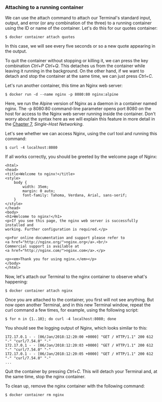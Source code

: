 ### Attaching to a running container

We can use the attach command to attach our Terminal's standard input, output, and error (or any combination of the three) to a running container using the ID or name of the container. Let's do this for our quotes container:

```
$ docker container attach quotes 
```

In this case, we will see every five seconds or so a new quote appearing in the output.

To quit the container without stopping or killing it, we can press the key combination *Ctrl*+*P* *Ctrl*+*Q*. This detaches us from the container while leaving it running in the background. On the other hand, if we want to detach and stop the container at the same time, we can just press *Ctrl*+*C*.

Let's run another container, this time an Nginx web server:

```
$ docker run -d --name nginx -p 8080:80 nginx:alpine 
```

Here, we run the Alpine version of Nginx as a daemon in a container named nginx. The -p 8080:80 command-line parameter opens port 8080 on the host for access to the Nginx web server running inside the container. Don't worry about the syntax here as we will explain this feature in more detail in the [Chapter 7](https://learning.oreilly.com/library/view/learn-docker-/9781788997027/ffbf091e-49db-4a86-805c-4476ffcc69d9.xhtml), *Single-Host Networking*.

Let's see whether we can access Nginx, using the curl tool and running this command:

```
$ curl -4 localhost:8080 
```

If all works correctly, you should be greeted by the welcome page of Nginx:

```
<html> 
<head> 
<title>Welcome to nginx!</title> 
<style> 
    body { 
        width: 35em; 
        margin: 0 auto; 
        font-family: Tahoma, Verdana, Arial, sans-serif; 
    } 
</style> 
</head> 
<body> 
<h1>Welcome to nginx!</h1> 
<p>If you see this page, the nginx web server is successfully installed and 
working. Further configuration is required.</p> 
 
<p>For online documentation and support please refer to 
<a href="http://nginx.org/">nginx.org</a>.<br/> 
Commercial support is available at 
<a href="http://nginx.com/">nginx.com</a>.</p> 
 
<p><em>Thank you for using nginx.</em></p> 
</body> 
</html> 
```

Now, let's attach our Terminal to the nginx container to observe what's happening:

```
$ docker container attach nginx 
```

Once you are attached to the container, you first will not see anything. But now open another Terminal, and in this new Terminal window, repeat the curl command a few times, for example, using the following script:

```
$ for n in {1..10}; do curl -4 localhost:8080; done  
```

You should see the logging output of Nginx, which looks similar to this:

```
172.17.0.1 - - [06/Jan/2018:12:20:00 +0000] "GET / HTTP/1.1" 200 612 "-" "curl/7.54.0" "-"
172.17.0.1 - - [06/Jan/2018:12:20:03 +0000] "GET / HTTP/1.1" 200 612 "-" "curl/7.54.0" "-"
172.17.0.1 - - [06/Jan/2018:12:20:05 +0000] "GET / HTTP/1.1" 200 612 "-" "curl/7.54.0" "-"
...
```

Quit the container by pressing *Ctrl*+*C*. This will detach your Terminal and, at the same time, stop the nginx container.

To clean up, remove the nginx container with the following command:

```
$ docker container rm nginx 
```